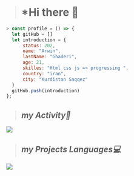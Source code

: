 > # *Hi there 👋
  ```javascript
> const profile = () => {
    let gitHub = []
    let introduction = {
        status: 202,
        name: "Arwin",
        lastName: "Ghaderi",
        age: 21,
        skilles: "Html css js => progressing ",
        country: "iran",
        city: "Kurdistan Saqqez"
    }
    gitHub.push(introduction)
};
```
> ## *my Activity🎯*
<img src="https://github-readme-stats.vercel.app/api?username=arwinghaderi&show_icons=true&theme=gruvbox"/>

> ## *my Projects Languages💻*
<img src="https://github-readme-stats.vercel.app/api/top-langs/?username=arwinghaderi&hide_progress=true"/>
